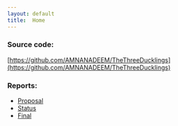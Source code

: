 ```yaml
---
layout: default
title:  Home
---
```


### Source code: 
[https://github.com/AMNANADEEM/TheThreeDucklings](https://github.com/AMNANADEEM/TheThreeDucklings)

### Reports:

- [Proposal](proposal.html)
- [Status](status.html)
- [Final](final.html)
